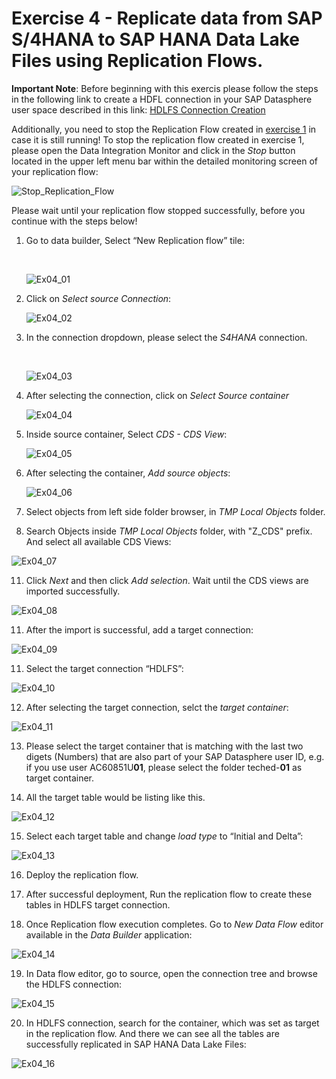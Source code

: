# Exercise 4 - Replicate data from SAP S/4HANA to SAP HANA Data Lake Files using Replication Flows.

**Important Note**: Before beginning with this exercis please follow the steps in the following link to create a HDFL connection in your SAP Datasphere user space described in this link: [HDLFS Connection Creation](../connections/HDLFS/)

Additionally, you need to stop the Replication Flow created in [exercise 1](../ex1/) in case it is still running! To stop the replication flow created in exercise 1, please open the Data Integration Monitor and click in the *Stop* button located in the upper left menu bar within the detailed monitoring screen of your replication flow:

![Stop_Replication_Flow](images/Stop_Replication_Flow.jpg)

Please wait until your replication flow stopped successfully, before you continue with the steps below!

1. Go to data builder, Select “New Replication flow” tile: 

   <br>
   
   ![Ex04_01](images/Ex04_01.png)
   <br>
   
3. Click on *Select source Connection*:
   
   ![Ex04_02](images/Ex04_02.png)
   
4. In the connection dropdown, please select the *S4HANA* connection.

   <br>
   
   ![Ex04_03](images/Ex04_03.png)
   <br>
   
6. After selecting the connection, click on *Select Source container*

   ![Ex04_04](images/Ex04_04.png)
   
8. Inside source container, Select *CDS - CDS View*:
   
   ![Ex04_05](images/Ex04_05.png)
   
9. After selecting the container, *Add source objects*:
   
   ![Ex04_06](images/Ex04_06.png)
   
10. Select objects from left side folder browser, in *TMP Local Objects* folder.
   
11. Search Objects inside *TMP Local Objects* folder, with "Z_CDS" prefix. And select all available CDS Views:
   
   ![Ex04_07](images/Ex04_07.png)
   
11. Click *Next* and then click *Add selection*. Wait until the CDS views are imported successfully.
    
   ![Ex04_08](images/Ex04_08.png)
   
11. After the import is successful, add a target connection:
    
   ![Ex04_09](images/Ex04_09.png)

11. Select the target connection “HDLFS”:
    
   ![Ex04_10](images/Ex04_10.png)
   
12. After selecting the target connection, selct the *target container*:
    
   ![Ex04_11](images/Ex04_11.png)
   
13. Please select the target container that is matching with the last two digets (Numbers) that are also part of your SAP Datasphere user ID, e.g. if you use user AC60851U**01**, please select the folder teched-**01** as target container.
    
14. All the target table would be listing like this.
    
   ![Ex04_12](images/Ex04_12.png)
   
15. Select each target table and change *load type* to “Initial and Delta”:
    
   ![Ex04_13](images/Ex04_13.png)
   
16. Deploy the replication flow.
    
17. After successful deployment, Run the replication flow to create these tables in HDLFS target connection.
    
18. Once Replication flow execution completes. Go to *New Data Flow* editor available in the *Data Builder* application:
    
   ![Ex04_14](images/Ex04_14.png)
   
19. In Data flow editor, go to source, open the connection tree and browse the HDLFS connection:
    
   ![Ex04_15](images/Ex04_15.png)
   
20. In HDLFS connection, search for the container, which was set as target in the replication flow. And there we can see all the tables are successfully replicated in SAP HANA Data Lake Files:
    
   ![Ex04_16](images/Ex04_16.png)






 










